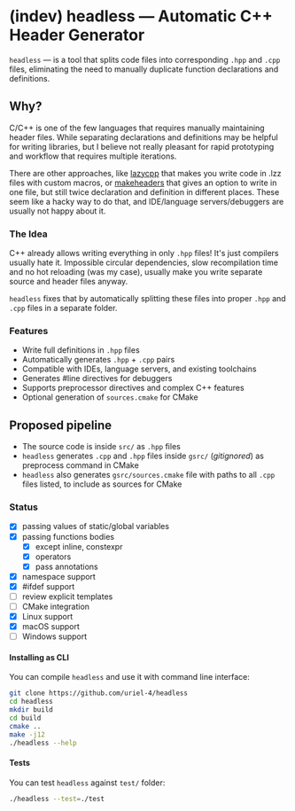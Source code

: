 # (indev) headless — Automatic C++ Header Generator

`headless` — is a tool that splits code files into corresponding `.hpp` and `.cpp` files, eliminating the need to manually duplicate function declarations and definitions.

## Why?
C/C++ is one of the few languages that requires manually maintaining header files. While separating declarations and definitions may be helpful for writing libraries, but I believe not really pleasant for rapid prototyping and workflow that requires multiple iterations.

There are other approaches, like [lazycpp](https://github.com/mjspncr/lzz3) that makes you write code in .lzz files with custom macros, or [makeheaders](https://github.com/bjconlan/makeheaders) that gives an option to write in one file, but still twice declaration and definition in different places. These seem like a hacky way to do that, and IDE/language servers/debuggers are usually not happy about it.

### The Idea
C++ already allows writing everything in only `.hpp` files! It's just compilers usually hate it. Impossible circular dependencies, slow recompilation time and no hot reloading (was my case), usually make you write separate source and header files anyway.

`headless` fixes that by automatically splitting these files into proper `.hpp` and `.cpp` files in a separate folder.

### Features
- Write full definitions in `.hpp` files
- Automatically generates `.hpp` + `.cpp` pairs
- Compatible with IDEs, language servers, and existing toolchains
- Generates #line directives for debuggers
- Supports preprocessor directives and complex C++ features
- Optional generation of `sources.cmake` for CMake

## Proposed pipeline

- The source code is inside `src/` as `.hpp` files
- `headless` generates `.cpp` and `.hpp` files inside `gsrc/` (_gitignored_) as preprocess command in CMake
- `headless` also generates `gsrc/sources.cmake` file with paths to all `.cpp` files listed, to include as sources for CMake

### Status
- [x] passing values of static/global variables
- [x] passing functions bodies
  - [x] except inline, constexpr
  - [x] operators
  - [x] pass annotations
- [x] namespace support
- [x] #ifdef support
- [ ] review explicit templates
- [ ] CMake integration
- [x] Linux support
- [x] macOS support
- [ ] Windows support

#### Installing as CLI
You can compile `headless` and use it with command line interface:
```bash
git clone https://github.com/uriel-4/headless
cd headless
mkdir build
cd build
cmake ..
make -j12
./headless --help
```

#### Tests

You can test `headless` against `test/` folder:
```bash
./headless --test=./test
```
